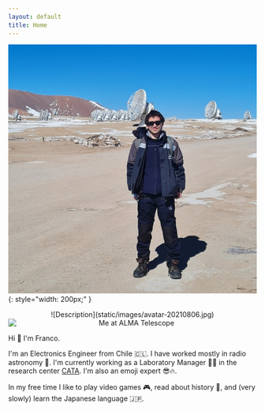 ```yaml
---
layout: default
title: Home
---
```


![Description](static/images/avatar-20210806.jpg){: style="width: 200px;" }

<div style="text-align: center;">
  ![Description](static/images/avatar-20210806.jpg)
</div>

<div style="text-align: center;">
  <img src="assets/images/avatar-20210806.jpg" alt="Me at ALMA Telescope" style="display: block; margin: 0 auto;">
</div>

Hi 👋 I'm Franco.

I'm an Electronics Engineer from  Chile 🇨🇱. I have worked mostly in radio astronomy 📡. I'm currently working as a Laboratory Manager 👨‍🔬 in the research center [CATA](https://cata.cl). I'm also an emoji expert 😎🔥. 

In my free time I like to play video games 🎮, read about history 📜, and (very slowly) learn the Japanese language 🇯🇵.
